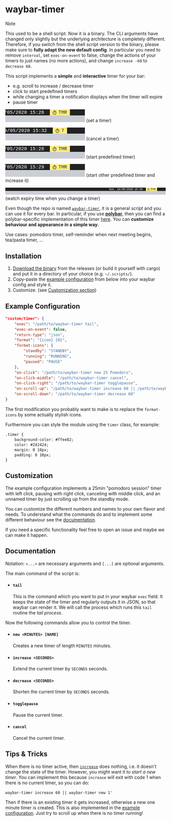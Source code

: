 # waybar-timer

> [!NOTE]  
> This used to be a shell script. Now it is a binary.
> The CLI arguments have changed only slightly but the underlying architecture is completely different.
> Therefore, if you switch from the shell script version to the binary, please make sure to **fully adapt the new default config**.
> In particular you need to remove `interval`, set `exec-on-event` to false, change the actions of your timers to just names (no more actions), and change `increase -60` to `decrease 60`.

This script implements a **simple** and **interactive** timer for your bar:
- e.g. scroll to increase / decrease timer
- click to start predefined timers
- while changing a timer a notification displays when the timer will expire
- pause timer

![screenshot set timer](screenshots/setTimer.gif) (set a timer)

![screenshot cancel timer](screenshots/cancelTimer.gif) (cancel a timer)

![screenshot set predefined timer](screenshots/predefinedTimer.gif) (start predefined timer)

![screenshot set predefined timer 2 and increase it](screenshots/predefinedTimer2.gif) (start other predefined timer and increase it)

![screenshot see expiry time](screenshots/expiryTimePreview.gif) (watch expiry time when you change a timer)

Even though the repo is named [`waybar-timer`](#), it is a general script and you can use it for every bar.
In particular, if you use [**polybar**](https://github.com/polybar/polybar), then you can find a polybar-specific implementation of this timer [here](https://github.com/jbirnick/polybar-timer).
You can **customize behaviour and appearance in a simple way**.

Use cases: pomodoro timer, self-reminder when next meeting begins, tea/pasta timer, ...

## Installation

1. [Download the binary](TODO) from the releases (or build it yourself with cargo) and put it in a directory of your choice (e.g. `~/.scripts/`).
2. Copy-paste the [example configuration](#example-configuration) from below into your waybar config and style it.
3. Customize. (see [Customization section](#customization))

## Example Configuration

```json
"custom/timer": {
    "exec": "/path/to/waybar-timer tail",
    "exec-on-event": false,
    "return-type": "json",
    "format": "{icon} {0}",
    "format-icons": {
        "standby": "STANDBY",
        "running": "RUNNING",
        "paused": "PAUSE"
    },
    "on-click": "/path/to/waybar-timer new 25 Pomodoro",
    "on-click-middle": "/path/to/waybar-timer cancel",
    "on-click-right": "/path/to/waybar-timer togglepause",
    "on-scroll-up": "/path/to/waybar-timer increase 60 || /path/to/waybar-timer new 1",
    "on-scroll-down": "/path/to/waybar-timer decrease 60"
}
```
The first modification you probably want to make is to replace the `format-icons` by some actually stylish icons.

Furthermore you can style the module using the `timer` class, for example:
```
.timer {
    background-color: #ffee82;
    color: #242424;
    margin: 0 10px;
    padding: 0 10px;
}
```

## Customization

The example configuration implements a 25min "pomodoro session" timer with left click, pausing with right click, canceling with middle click, and an unnamed timer by just scrolling up from the standby mode.

You can customize the different numbers and names to your own flavor and needs. To understand what the commands do and to implement some different behaviour see the [documentation](#documentation).

If you need a specific functionality feel free to open an issue and maybe we can make it happen.

## Documentation

Notation: `<...>` are necessary arguments and `[...]` are optional arguments.

The main command of the script is:

- #### `tail`
  This is the command which you want to put in your waybar `exec` field.
  It keeps the state of the timer and regularly outputs it in JSON, so that waybar can render it.
  We will call the process which runs this `tail` routine the *tail process*.

Now the following commands allow you to control the timer.

- #### `new <MINUTES> [NAME]`
  Creates a new timer of length `MINUTES` minutes.

- #### `increase <SECONDS>`
  Extend the current timer by `SECONDS` seconds.

- #### `decrease <SECONDS>`
  Shorten the current timer by `SECONDS` seconds.

- #### `togglepause`
  Pause the current timer.

- #### `cancel`
  Cancel the current timer.

## Tips & Tricks

When there is no timer active, then [`increase`](#increase-seconds) does nothing, i.e. it doesn't change the state of the timer.
However, you might want it to _start a new timer_.
You can implement this because `increase` will exit with code 1 when there is no current timer, so you can do:
```
waybar-timer increase 60 || waybar-timer new 1'
```
Then if there is an existing timer it gets increased, otherwise a new one minute timer is created.
This is also implemented in the [example configuration](#example-configuration).
Just try to scroll up when there is no timer running!
